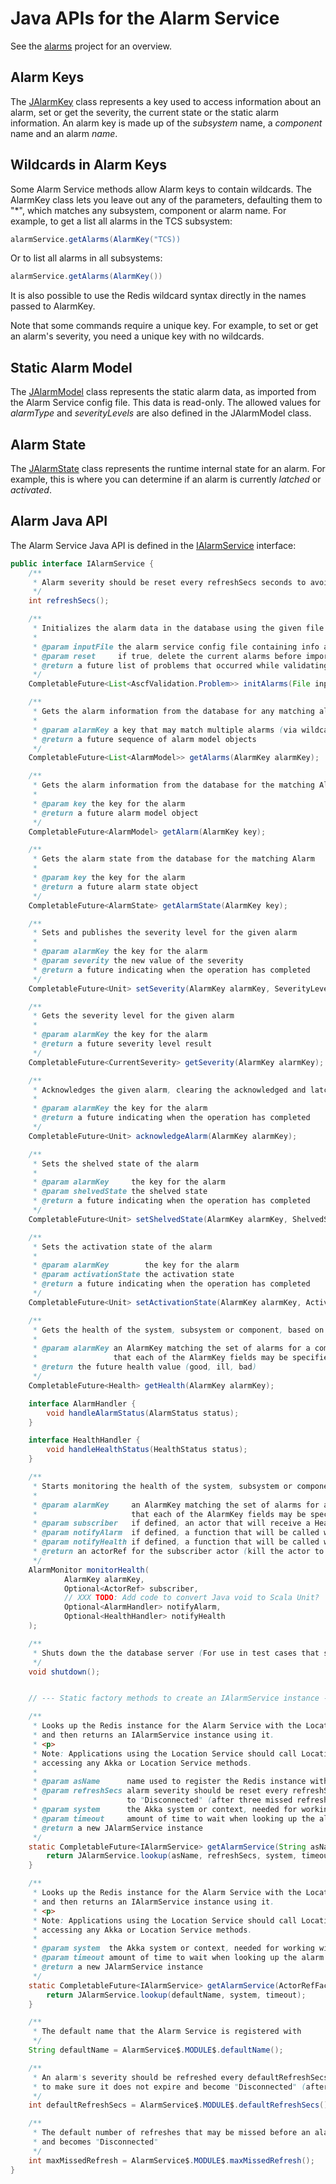 Java APIs for the Alarm Service
===============================

See the [alarms](../alarms) project for an overview.

Alarm Keys
----------

The [JAlarmKey](src/main/java/javacsw/services/alarms/JAlarmKey.java) class represents a key used to access
information about an alarm, set or get the severity, the current state or the static alarm information.
An alarm key is made up of the *subsystem* name, a *component* name and an alarm *name*.

Wildcards in Alarm Keys
-----------------------

Some Alarm Service methods allow Alarm keys to contain wildcards. The AlarmKey class lets you
leave out any of the parameters, defaulting them to "*", which matches any subsystem, component or alarm name.
For example, to get a list all alarms in the TCS subsystem:

```scala
alarmService.getAlarms(AlarmKey("TCS))
```

Or to list all alarms in all subsystems:

```scala
alarmService.getAlarms(AlarmKey())
```

It is also possible to use the Redis wildcard syntax directly in the names passed to AlarmKey.

Note that some commands require a unique key. For example, to set or get an alarm's severity,
you need a unique key with no wildcards.

Static Alarm Model
-------------------

The [JAlarmModel](src/main/java/javacsw/services/alarms/JAlarmModel.java) class represents the static alarm data,
as imported from the Alarm Service config file. This data is read-only.
The allowed values for *alarmType* and *severityLevels* are also defined in the JAlarmModel class.

Alarm State
-----------

The [JAlarmState](src/main/java/javacsw/services/alarms/JAlarmState.java) class represents the runtime
internal state for an alarm. For example, this is where you can determine if an alarm is currently *latched*
or *activated*.


Alarm Java API
---------------

The Alarm Service Java API is defined in the [IAlarmService](src/main/java/javacsw/services/alarms/IAlarmService.java) interface:

```java
public interface IAlarmService {
    /**
     * Alarm severity should be reset every refreshSecs seconds to avoid being expired (after three missed refreshes)
     */
    int refreshSecs();

    /**
     * Initializes the alarm data in the database using the given file
     *
     * @param inputFile the alarm service config file containing info about all the alarms
     * @param reset     if true, delete the current alarms before importing (default: false)
     * @return a future list of problems that occurred while validating the config file or ingesting the data into the database
     */
    CompletableFuture<List<AscfValidation.Problem>> initAlarms(File inputFile, boolean reset);

    /**
     * Gets the alarm information from the database for any matching alarms
     *
     * @param alarmKey a key that may match multiple alarms (via wildcards, see AlarmKey.apply())
     * @return a future sequence of alarm model objects
     */
    CompletableFuture<List<AlarmModel>> getAlarms(AlarmKey alarmKey);

    /**
     * Gets the alarm information from the database for the matching Alarm
     *
     * @param key the key for the alarm
     * @return a future alarm model object
     */
    CompletableFuture<AlarmModel> getAlarm(AlarmKey key);

    /**
     * Gets the alarm state from the database for the matching Alarm
     *
     * @param key the key for the alarm
     * @return a future alarm state object
     */
    CompletableFuture<AlarmState> getAlarmState(AlarmKey key);

    /**
     * Sets and publishes the severity level for the given alarm
     *
     * @param alarmKey the key for the alarm
     * @param severity the new value of the severity
     * @return a future indicating when the operation has completed
     */
    CompletableFuture<Unit> setSeverity(AlarmKey alarmKey, SeverityLevel severity);

    /**
     * Gets the severity level for the given alarm
     *
     * @param alarmKey the key for the alarm
     * @return a future severity level result
     */
    CompletableFuture<CurrentSeverity> getSeverity(AlarmKey alarmKey);

    /**
     * Acknowledges the given alarm, clearing the acknowledged and latched states, if needed.
     *
     * @param alarmKey the key for the alarm
     * @return a future indicating when the operation has completed
     */
    CompletableFuture<Unit> acknowledgeAlarm(AlarmKey alarmKey);

    /**
     * Sets the shelved state of the alarm
     *
     * @param alarmKey     the key for the alarm
     * @param shelvedState the shelved state
     * @return a future indicating when the operation has completed
     */
    CompletableFuture<Unit> setShelvedState(AlarmKey alarmKey, ShelvedState shelvedState);

    /**
     * Sets the activation state of the alarm
     *
     * @param alarmKey        the key for the alarm
     * @param activationState the activation state
     * @return a future indicating when the operation has completed
     */
    CompletableFuture<Unit> setActivationState(AlarmKey alarmKey, ActivationState activationState);

    /**
     * Gets the health of the system, subsystem or component, based on the given alarm key.
     *
     * @param alarmKey an AlarmKey matching the set of alarms for a component, subsystem or all subsystems, etc. (Note
     *                 that each of the AlarmKey fields may be specified as None, which is then converted to a wildcard "*")
     * @return the future health value (good, ill, bad)
     */
    CompletableFuture<Health> getHealth(AlarmKey alarmKey);

    interface AlarmHandler {
        void handleAlarmStatus(AlarmStatus status);
    }

    interface HealthHandler {
        void handleHealthStatus(HealthStatus status);
    }

    /**
     * Starts monitoring the health of the system, subsystem or component
     *
     * @param alarmKey     an AlarmKey matching the set of alarms for a component, subsystem or all subsystems, etc. (Note
     *                     that each of the AlarmKey fields may be specified as None, which is then converted to a wildcard "*")
     * @param subscriber   if defined, an actor that will receive a HealthStatus message whenever the health for the given key changes
     * @param notifyAlarm  if defined, a function that will be called with an AlarmStatus object whenever the severity of an alarm changes
     * @param notifyHealth if defined, a function that will be called with a HealthStatus object whenever the total health for key pattern changes
     * @return an actorRef for the subscriber actor (kill the actor to stop monitoring)
     */
    AlarmMonitor monitorHealth(
            AlarmKey alarmKey,
            Optional<ActorRef> subscriber,
            // XXX TODO: Add code to convert Java void to Scala Unit?
            Optional<AlarmHandler> notifyAlarm,
            Optional<HealthHandler> notifyHealth
    );

    /**
     * Shuts down the the database server (For use in test cases that started the database themselves)
     */
    void shutdown();


    // --- Static factory methods to create an IAlarmService instance --

    /**
     * Looks up the Redis instance for the Alarm Service with the Location Service
     * and then returns an IAlarmService instance using it.
     * <p>
     * Note: Applications using the Location Service should call LocationService.initialize() once before
     * accessing any Akka or Location Service methods.
     *
     * @param asName      name used to register the Redis instance with the Location Service (default: "Alarm Service")
     * @param refreshSecs alarm severity should be reset every refreshSecs seconds to avoid being expired and set
     *                    to "Disconnected" (after three missed refreshes)
     * @param system      the Akka system or context, needed for working with futures and actors
     * @param timeout     amount of time to wait when looking up the alarm service with the location service
     * @return a new JAlarmService instance
     */
    static CompletableFuture<IAlarmService> getAlarmService(String asName, int refreshSecs, ActorRefFactory system, Timeout timeout) {
        return JAlarmService.lookup(asName, refreshSecs, system, timeout);
    }

    /**
     * Looks up the Redis instance for the Alarm Service with the Location Service
     * and then returns an IAlarmService instance using it.
     * <p>
     * Note: Applications using the Location Service should call LocationService.initialize() once before
     * accessing any Akka or Location Service methods.
     *
     * @param system  the Akka system or context, needed for working with futures and actors
     * @param timeout amount of time to wait when looking up the alarm service with the location service
     * @return a new JAlarmService instance
     */
    static CompletableFuture<IAlarmService> getAlarmService(ActorRefFactory system, Timeout timeout) {
        return JAlarmService.lookup(defaultName, system, timeout);
    }

    /**
     * The default name that the Alarm Service is registered with
     */
    String defaultName = AlarmService$.MODULE$.defaultName();

    /**
     * An alarm's severity should be refreshed every defaultRefreshSecs seconds
     * to make sure it does not expire and become "Disconnected" (after maxMissedRefresh missed refreshes)
     */
    int defaultRefreshSecs = AlarmService$.MODULE$.defaultRefreshSecs();

    /**
     * The default number of refreshes that may be missed before an alarm's severity is expired
     * and becomes "Disconnected"
     */
    int maxMissedRefresh = AlarmService$.MODULE$.maxMissedRefresh();
}
```
